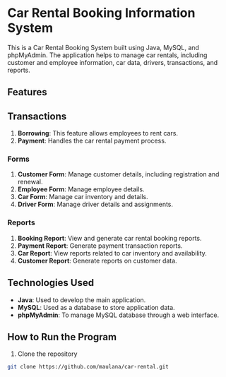 # Car Rental Booking Information System

This is a Car Rental Booking System built using Java, MySQL, and phpMyAdmin. The application helps to manage car rentals, including customer and employee information, car data, drivers, transactions, and reports.

## Features

## Transactions
1. **Borrowing**: This feature allows employees to rent cars.
2. **Payment**: Handles the car rental payment process.

### Forms
1. **Customer Form**: Manage customer details, including registration and renewal.
2. **Employee Form**: Manage employee details.
3. **Car Form**: Manage car inventory and details.
4. **Driver Form**: Manage driver details and assignments.

### Reports
1. **Booking Report**: View and generate car rental booking reports.
2. **Payment Report**: Generate payment transaction reports.
3. **Car Report**: View reports related to car inventory and availability.
4. **Customer Report**: Generate reports on customer data.

## Technologies Used
- **Java**: Used to develop the main application.
- **MySQL**: Used as a database to store application data.
- **phpMyAdmin**: To manage MySQL database through a web interface.

## How to Run the Program

1. Clone the repository
```bash
git clone https://github.com/maulana/car-rental.git
